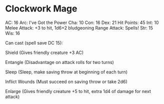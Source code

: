 # Clockwork Mage

AC: 16
Arc: I've Got the Power
Cha: 10
Con: 16
Dex: 21
Hit Points: 45
Int: 10
Melee Attack: +3 to hit, 1d6+2 bludgeoning
Range Attack: Spells!
Str: 15
Wis: 16

Can cast (spell save DC 15):

Shield (Gives friendly creature +3 AC)

Entangle (Disadvantage on attack rolls for two turns)

Sleep (Sleep, make saving throw at beginning of each turn)

Inflict Wounds (Must succeed on saving throw or take 2d6)

Enlarge (Gives friendly creature +5 to hit, extra 1d4 of damage for next attack)